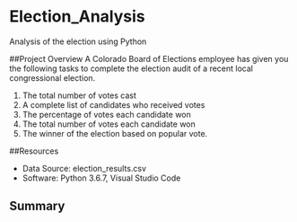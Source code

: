 # Election_Analysis
Analysis of the election using Python

##Project Overview
A Colorado Board of Elections employee has given you the following tasks to complete the election audit of a recent local congressional election.

1. The total number of votes cast
2. A complete list of candidates who received votes
3. The percentage of votes each candidate won
4. The total number of votes each candidate won
5. The winner of the election based on popular vote.

##Resources
  - Data Source: election_results.csv
  - Software: Python 3.6.7, Visual Studio Code

## Summary
